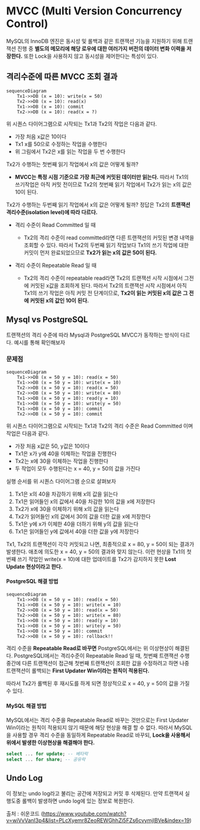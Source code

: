 # MVCC (Multi Version Concurrency Control)

MySQL의 InnoDB 엔진은 동시성 및 롤백과 같은 트랜잭션 기능을 지원하기 위해 트랜잭션 진행 중 **별도의 메모리에 해당 로우에 대한 여러가지 버전의 데이터 변화 이력을 저장한다.** 또한 Lock을 사용하지 않고 동시성을 제어한다는 특성이 있다.

## 격리수준에 따른 MVCC 조회 결과
```mermaid
sequenceDiagram
    Tx1->>DB (x = 10): write(x = 50)
    Tx2->>DB (x = 10): read(x)
    Tx1->>DB (x = 10): commit
    Tx2->>DB (x = 10): read(x = ?)
```

위 시퀀스 다이어그램으로 시작되는 Tx1과 Tx2의 작업은 다음과 같다.

- 가장 처음 x값은 10이다
- Tx1 x를 50으로 수정하는 작업을 수행한다
- 위 그림에서 Tx2은 x를 읽는 작업을 두 번 수행한다

Tx2가 수행하는 첫번째 읽기 작업에서 x의 값은 어떻게 될까?
- **MVCC는 특정 시점 기준으로 가장 최근에 커밋된 데이터만 읽는다.** 따라서 Tx1의 쓰기작업은 아직 커밋 전이므로 Tx2의 첫번째 읽기 작업에서 Tx2가 읽는 x의 값은 10이 된다.

Tx2가 수행하는 두번째 읽기 작업에서 x의 값은 어떻게 될까? 정답은 Tx2의 **트랜잭션 격리수준(isolation level)에 따라 다르다.**

- 격리 수준이 Read Committed 일 때
    - Tx2의 격리 수준이 read committed라면 다른 트랜잭션의 커밋된 변경 내역을 조회할 수 있다. 따라서 Tx2의 두번째 읽기 작업보다 Tx1의 쓰기 작업에 대한 커밋이 먼저 완료되었으므로 **Tx2가 읽는 x의 값은 50이 된다.**

- 격리 수준이 Repeatable Read 일 때
    - Tx2의 격리 수준이 repeatable read라면 Tx2의 트랜잭션 시작 시점에서 그전에 커밋된 x값을 조회하게 된다. 따라서 Tx2의 트랜잭션 시작 시점에서 아직 Tx1의 쓰기 작업은 아직 커밋 전 단계이므로, **Tx2이 읽는 커밋된 x의 값은 그 전에 커밋된 x의 값인 10이 된다.**

## Mysql vs PostgreSQL

트랜잭션의 격리 수준에 따라 Mysql과 PostgreSQL MVCC가 동작하는 방식이 다르다. 예시를 통해 확인해보자


### 문제점
```mermaid
sequenceDiagram
    Tx1->>DB (x = 50 y = 10): read(x = 50)
    Tx1->>DB (x = 50 y = 10): write(x = 10)
    Tx2->>DB (x = 50 y = 10): read(x = 50)
    Tx2->>DB (x = 50 y = 10): write(x = 80)
    Tx1->>DB (x = 50 y = 10): read(y = 10)
    Tx1->>DB (x = 50 y = 10): write(y = 50)
    Tx1->>DB (x = 50 y = 10): commit
    Tx2->>DB (x = 50 y = 10): commit
```

위 시퀀스 다이어그램으로 시작되는 Tx1과 Tx2의 격리 수준은 Read Committed 이며 작업은 다음과 같다.

- 가장 처음 x값은 50, y값은 10이다
- Tx1은 x가 y에 40을 이체하는 작업을 진행한다
- Tx2는 x에 30을 이체하는 작업을 진행한다
- 두 작업이 모두 수행된다는 x = 40, y = 50의 값을 가진다

실행 순서를 위 시퀀스 다이어그램 순으로 살펴보자

1. Tx1은 x의 40을 차감하기 위해 x의 값을 읽는다
2. Tx1은 읽어들인 x의 값에서 40을 차감한 10의 값을 x에 저장한다
3. Tx2가 x에 30을 이체하기 위해 x의 값을 읽는다
4. Tx2가 읽어들인 x의 값에서 30의 값을 더한 값을 x에 저장한다
5. Tx1은 y에 x가 이체한 40을 더하기 위해 y의 값을 읽는다
6. Tx1은 읽어들인 y에 값에서 40을 더한 값을 y에 저장한다

Tx1, Tx2의 트랜잭션이 각각 커밋되고 나면, 최종적으로 x = 80, y = 50이 되는 결과가 발생한다. 애초에 의도한 x = 40, y = 50의 결과와 맞지 않는다. 이런 현상을 Tx1의 첫번쨰 쓰기 작업인 write(x = 10)에 대한 업데이트를 Tx2가 감지하지 못한 **Lost Update 현상이라고 한다.**

#### PostgreSQL 해결 방법
```mermaid
sequenceDiagram
    Tx1->>DB (x = 50 y = 10): read(x = 50)
    Tx1->>DB (x = 50 y = 10): write(x = 10)
    Tx2->>DB (x = 50 y = 10): read(x = 50)
    Tx2->>DB (x = 50 y = 10): write(x = 80)
    Tx1->>DB (x = 50 y = 10): read(y = 10)
    Tx1->>DB (x = 50 y = 10): write(y = 50)
    Tx1->>DB (x = 50 y = 10): commit
    Tx2->>DB (x = 50 y = 10): rollback!!
```
격리 수준을 **Repeatable Read로 바꾸면** PostgreSQL에서는 위 이상현상이 해결된다. PostgreSQLl에서는 격리수준이 Repeatable Read 일 때, 첫번째 트랜잭션 수행 중간에 다른 트랜잭션이 접근해 첫번째 트랜잭션이 조회한 값을 수정하려고 하면 나중 트랜잭션이 롤백되는 **First Updater Win이라는 원칙이 적용된다.** 

따라서 Tx2가 롤백된 후 재시도를 하게 되면 정상적으로 x = 40, y = 50의 값을 가질 수 있다.

#### MySQL 해결 방법

MySQL에서는 격리 수준을 Repeatable Read로 바꾸는 것만으로는 First Updater Win이라는 원칙이 적용되지 않기 때문에 해당 현상을 해결 할 수 없다. 따라서 MySQL을 사용할 경우 격리 수준을 동일하게 Repeatable Read로 바꾸되, **Lock을 사용해서 위에서 발생한 이상현상을 해결해야 한다.**

```sql
select ... for update; -- 베타락
select ... for share; -- 공유락
```

## Undo Log
이 정보는 undo log라고 불리는 공간에 저장되고 커밋 후 삭제된다. 만약 트랜잭셔 실행도중 롤백이 발생하면 undo log에 있는 정보로 복원한다. 

출처 : 쉬운코드 (https://www.youtube.com/watch?v=wiVvVanI3p4&list=PLcXyemr8ZeoREWGhhZi5FZs6cvymjIBVe&index=19)